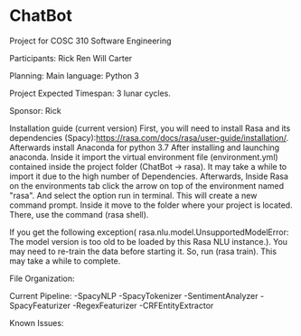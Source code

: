 # ChatBot
Project for COSC 310 Software Engineering

Participants:
Rick
Ren
Will
Carter

Planning:
Main language: Python 3

Project Expected Timespan:
3 lunar cycles.

Sponsor: Rick


Installation guide (current version)
First, you will need to install Rasa and its dependencies (Spacy):https://rasa.com/docs/rasa/user-guide/installation/.
Afterwards install Anaconda for python 3.7
After installing and launching anaconda. Inside it import the virtual environment file (environment.yml) contained inside the project folder (ChatBot -> rasa). It may take a while to import it due to the high number of Dependencies.
Afterwards, Inside Rasa on the environments tab click the arrow on top of the environment named "rasa". And select
the option run in terminal. This will create a new command prompt. Inside it move to the folder where your project is
located. There, use the command (rasa shell).

If you get the following exception( rasa.nlu.model.UnsupportedModelError: The model version is too old to be loaded by this Rasa NLU instance.). You may need to re-train the data before starting it. So, run (rasa train). This may take a while to complete.


File Organization:



Current Pipeline:
-SpacyNLP
-SpacyTokenizer
-SentimentAnalyzer
-SpacyFeaturizer
-RegexFeaturizer
-CRFEntityExtractor

Known Issues:
